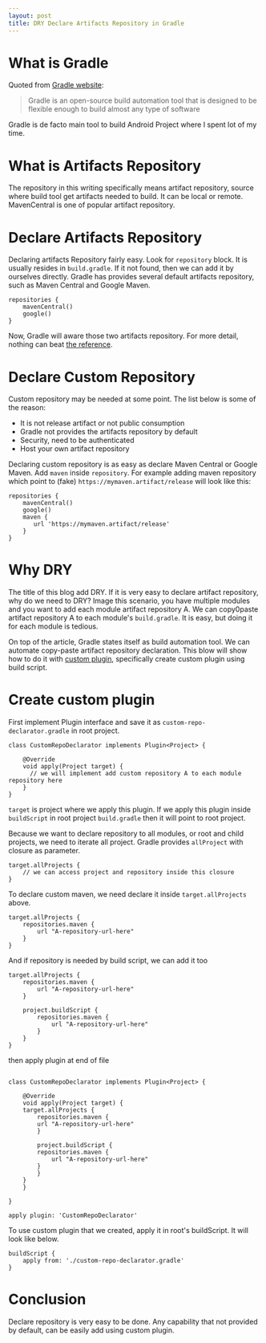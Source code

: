 ```yaml
---
layout: post
title: DRY Declare Artifacts Repository in Gradle
---
```

# What is Gradle
Quoted from [Gradle website](https://docs.gradle.org/current/userguide/what_is_gradle.html):
> Gradle is an open-source build automation tool that is designed to be flexible enough to build almost any type of software

Gradle is de facto main tool to build Android Project where I spent lot of my time.

# What is Artifacts Repository
The repository in this writing specifically means artifact repository, source where build tool get artifacts needed to build. It can be local or remote. MavenCentral is one of popular artifact repository.

# Declare Artifacts Repository
Declaring artifacts Repository fairly easy. Look for `repository` block. It is usually resides in `build.gradle`. If it not found, then we can add it by ourselves directly.
Gradle has provides several default artifacts repository, such as Maven Central and Google Maven.
```
repositories {
    mavenCentral()
    google()
}
```

Now, Gradle will aware those two artifacts repository. For more detail, nothing can beat [the reference](https://docs.gradle.org/current/userguide/declaring_repositories.html).

# Declare Custom Repository
Custom repository may be needed at some point. The list below is some of the reason:
- It is not release artifact or not public consumption
- Gradle not provides the artifacts repository by default
- Security, need to be authenticated
- Host your own artifact repository

Declaring custom repository is as easy as declare Maven Central or Google Maven. Add `maven` inside `repository`.
For example adding maven repository which point to (fake) `https://mymaven.artifact/release` will look like this:
```
repositories {
    mavenCentral()
    google()
    maven {
       url 'https://mymaven.artifact/release'
    }
}
```

# Why DRY
The title of this blog add DRY. If it is very easy to declare artifact repository, why do we need to DRY?
Image this scenario, you have multiple modules and you want to add each module artifact repository A. We can copy0paste artifact repository A to each module's `build.gradle`. It is easy, but doing it for each module is tedious.

On top of the article, Gradle states itself as build automation tool. We can automate copy-paste artifact repository declaration. This blow will show how to do it with [custom plugin](https://docs.gradle.org/current/userguide/custom_plugins.html), specifically create custom plugin using build script.

# Create custom plugin
First implement Plugin interface and save it as `custom-repo-declarator.gradle` in root project.
```
class CustomRepoDeclarator implements Plugin<Project> {

    @Override
    void apply(Project target) {
      // we will implement add custom repository A to each module repository here
    }
}
```

`target` is project where we apply this plugin. If we apply this plugin inside `buildScript` in root project `build.gradle` then it will point to root project.

Because we want to declare repository to all modules, or root and child projects, we need to iterate all project. Gradle provides `allProject` with closure as parameter.
```
target.allProjects {
    // we can access project and repository inside this closure
}
```

To declare custom maven, we need declare it inside `target.allProjects` above. 
```
target.allProjects {
    repositories.maven {
        url "A-repository-url-here"
    }
}
```

And if repository is needed by build script, we can add it too
```
target.allProjects {
    repositories.maven {
        url "A-repository-url-here"
    }
    
    project.buildScript {
        repositories.maven {
            url "A-repository-url-here"
        }
    }
}
```

then apply plugin at end of file
```

class CustomRepoDeclarator implements Plugin<Project> {

    @Override
    void apply(Project target) {
	target.allProjects {
	    repositories.maven {
		url "A-repository-url-here"
	    }
	    
	    project.buildScript {
		repositories.maven {
		    url "A-repository-url-here"
		}
	    }
	}
    }

}

apply plugin: 'CustomRepoDeclarator'
```

To use custom plugin that we created, apply it in root's buildScript. It will look like below.
```
buildScript {
    apply from: './custom-repo-declarator.gradle'
}
```

# Conclusion
Declare repository is very easy to be done. Any capability that not provided by default, can be easily add using custom plugin.

